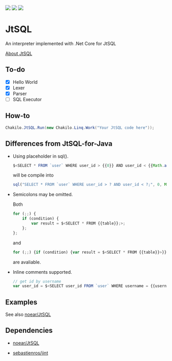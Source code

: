 ![][neverbuilt]
[![][dnc2]](https://dotnet.github.io/)
[![][vs2017]](https://www.visualstudio.com/)

# JtSQL

An interpreter implemented with .Net Core for JtSQL

[About JtSQL](https://github.com/noear/JtSQL)

## To-do

- [x] Hello World
- [x] Lexer
- [x] Parser
- [ ] SQL Executor

## How-to

```csharp
Chakilo.JtSQL.Run(new Chakilo.Linq.Work("Your JtSQL code here"));
```

## Differences from JtSQL-for-Java

* Using placeholder in sql().

    ```js
    $<SELECT * FROM `user` WHERE user_id > {{0}} AND user_id < {{Math.abs(5)}};>
    ```
    will be compile into
    ```js
    sql("SELECT * FROM `user` WHERE user_id > ? AND user_id < ?;", 0, Math.abs(5))
    ```

* Semicolons may be omitted.

    Both
    ```js
    for (;;) {
        if (condition) {
            var result = $<SELECT * FROM {{table}};>;
        };
    };
    ```
    and
    ```js
    for (;;) {if (condition) {var result = $<SELECT * FROM {{table}}>}}
    ```
    are avaliable.
	
* Inline comments supported.

    ```js
    // get id by username
    var user_id = $<SELECT user_id FROM `user` WHERE username = {{username}} LIMIT 1;>
    ```

## Examples

See also [noear/JtSQL](https://github.com/noear/JtSQL/tree/master/demo)

## Dependencies

* [noear/JtSQL](https://github.com/noear/JtSQL)

* [sebastienros/jint](https://github.com/sebastienros/jint)

[neverbuilt]: https://img.shields.io/badge/build-never%20built-lightgrey.svg
[build]: https://img.shields.io/badge/build-passing-brightgreen.svg
[dnc2]: https://img.shields.io/badge/.Net%20Core-2.0-68217a.svg
[vs2017]: https://img.shields.io/badge/Visual%20Studio-2017-68217a.svg

